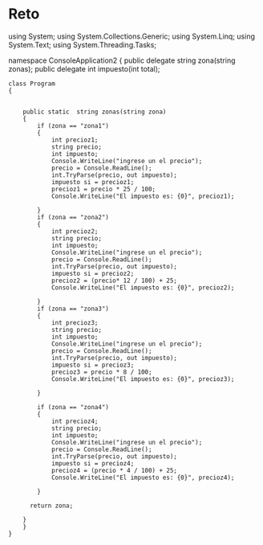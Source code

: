 # Reto

using System;
using System.Collections.Generic;
using System.Linq;
using System.Text;
using System.Threading.Tasks;

namespace ConsoleApplication2
{
        public delegate string zona(string zonas);
        public delegate int impuesto(int total);

    class Program
    {


        public static  string zonas(string zona)
        {
            if (zona == "zona1")
            {
                int precioz1;
                string precio;
                int impuesto;
                Console.WriteLine("ingrese un el precio");
                precio = Console.ReadLine();
                int.TryParse(precio, out impuesto);
                impuesto si = precioz1;
                precioz1 = precio * 25 / 100;
                Console.WriteLine("El impuesto es: {0}", precioz1);
                
            }
            if (zona == "zona2")
            {
                int precioz2;
                string precio;
                int impuesto;
                Console.WriteLine("ingrese un el precio");
                precio = Console.ReadLine();
                int.TryParse(precio, out impuesto);
                impuesto si = precioz2;
                precioz2 = (precio* 12 / 100) + 25;
                Console.WriteLine("El impuesto es: {0}", precioz2);

            }
            if (zona == "zona3")
            {
                int precioz3;
                string precio;
                int impuesto;
                Console.WriteLine("ingrese un el precio");
                precio = Console.ReadLine();
                int.TryParse(precio, out impuesto);
                impuesto si = precioz3;
                precioz3 = precio * 8 / 100;
                Console.WriteLine("El impuesto es: {0}", precioz3);

            }

            if (zona == "zona4")
            {
                int precioz4;
                string precio;
                int impuesto;
                Console.WriteLine("ingrese un el precio");
                precio = Console.ReadLine();
                int.TryParse(precio, out impuesto);
                impuesto si = precioz4;
                precioz4 = (precio * 4 / 100) + 25;
                Console.WriteLine("El impuesto es: {0}", precioz4);

            }
           
          return zona;
                   
        }
        }
    }
